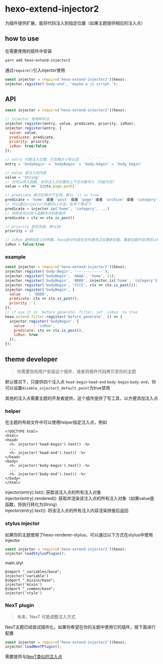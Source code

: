 # hexo-extend-injector2

为插件提供扩展，能将代码注入到指定位置（如果主题提供相应的注入点）

## how to use

在需要使用的插件中安装

```bash
yarn add hexo-extend-injector2
```

通过`require()`引入injector使用

```js
const injector = require('hexo-extend-injector2')(hexo);
injector.register('body-end', 'maybe a js script.');
```

## API

```js
const injector = require('hexo-extend-injector2')(hexo);

// injector 有两种写法
injector.register(entry, value, predicate, priority, isRun);
injector.register(entry, {
  value: value,
  predicate: predicate,
  priority: priority,
  isRun: true/false
});

// entry 代表注入位置，它忽略大小写以及` ` `-` `_`
entry = 'bodybegin' = 'bodyBegin' = 'body-begin' = 'body_begin'

// value 是注入的内容
value = 'String' 
// 也可以传入函数，会将注入点位置的上下文对象传入（可能为空）
value = ctx => `${ctx.page.path}`

// predicate 表示在情况下生效，默认 `() => true`
predicate = 'home' 或者 'post' 或者 'page' 或者 'archive' 或者 'category' 或者 'tag'
// 可以通过injector内置的is方法，在多个情况下
predicate = injector.is('home', 'category', ...)
// 同样也可以传入函数作为判断条件
predicate = ctx => ctx.is_post()

// priority 是优先级，默认10
priority = 10

// isRun 是特别定义的参数，hexo部分内容在文件更改之后重新加载，重新加载时会清空isRun为true的内容，避免重复加载，默认 false
isRun = false/true
```

### example

```js
const injector = require('hexo-extend-injector2')(hexo);
injector.register('body-Begin', '------------');
injector.register('bodyBegin', 'AAAA', 'home', 11);
injector.register('bodyBegin', 'BBBB', injector.is('home', 'category'));
injector.register('bodyBegin', 'CCCC', ctx => ctx.is_post());
injector.register('bodyBegin', {
  value    : 'DDDD',
  predicate: ctx => ctx.is_post(),
  priority : 1
});
// if use it in `before_generate` filter, set `isRun` to true
hexo.extend.filter.register('before_generate', () => {
  injector.register('bodyBegin', {
    value    : 'isRun',
    predicate: ctx => ctx.is_post(),
    isRun: true
  });
});
```

## theme developer

> 你需要告知用户安装这个插件，或者将插件代码拷贝至你的主题

默认情况下，只提供四个注入点 `head-begin` `head-end` `body-begin` `body-end`，你可以设置`disable_injector2_default_point`为true禁用

其他的注入点需要主题的开发者提供，这个插件提供了写工具，以方便添加注入点

### helper

在主题的布局文件中可以使用helper指定注入点，例如

```ejs
<!DOCTYPE html>
<html>
<head>
  <%- injector('head-begin').text() -%>
  ...
  <%- injector('head-end').text() -%>
</head>
<body>
  <%- injector('body-begin').text() -%>
  ...
  <%- injector('body-end').text() -%>
</body>
</html>
```

injector(entry).list(): 获取该注入点的所有注入对象   
injector(entry).rendered(): 获取并渲染该注入点的所有注入对象（如果value是函数，将执行转化为String）  
injector(entry).text(): 将该注入点的所有注入内容渲染拼接后返回   

### stylus injector

如果你的主题使用了hexo-renderer-stylus，可以通过以下方式在stylus中使用injector

```js
const injector = require('hexo-extend-injector2')(hexo);
injector.loadStylusPlugin();
```

main.styl
```styl
@import "_variables/base";
injector('variable')
@import "_mixins/base";
injector('mixin')
@import "_common/base";
injector('style')
```

### NexT plugin

> 未来，NexT 可能调整注入方式

NexT主题已经尝试插件化，如果你希望在你的主题中使用它的插件，按下面进行配置

```js
const injector = require('hexo-extend-injector2')(hexo);
injector.loadNexTPlugin();
```

需要提供与[NexT类似的注入点](lib/next-point.js)
